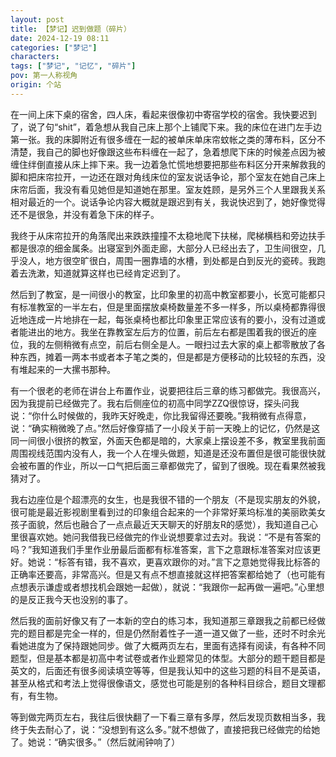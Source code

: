 ```yaml
---
layout: post
title: 【梦记】迟到做题（碎片）
date: 2024-12-19 08:11
categories: ["梦记"]
characters: 
tags: ["梦记", "记忆", "碎片"]
pov: 第一人称视角
origin: 个站
---
```


在一间上床下桌的宿舍，四人床，看起来很像初中寄宿学校的宿舍。我快要迟到了，说了句“shit”，着急想从我自己床上那个上铺爬下来。我的床位在进门左手边第一张。我的床脚附近有很多缠在一起的被单床单床帘蚊帐之类的薄布料，区分不清楚，我自己的脚也好像跟这些布料缠在一起了，急着想爬下床的时候差点因为被缠住绊倒直接从床上摔下来。我一边着急忙慌地想要把那些布料区分开来解救我的脚和把床帘拉开，一边还在跟对角线床位的室友说话争论，那个室友在她自己床上床帘后面，我没有看见她但是知道她在那里。室友姓顾，是另外三个人里跟我关系相对最近的一个。说话争论内容大概就是跟迟到有关，我说快迟到了，她好像觉得还不是很急，并没有着急下床的样子。

我终于从床帘拉开的角落爬出来跌跌撞撞不太稳地爬下扶梯，爬梯横档和旁边扶手都是很凉的细金属条。出寝室到外面走廊，大部分人已经出去了，卫生间很空，几乎没人，地方很空旷很白，周围一圈靠墙的水槽，到处都是白到反光的瓷砖。我跑着去洗漱，知道就算这样也已经肯定迟到了。

然后到了教室，是一间很小的教室，比印象里的初高中教室都要小，长宽可能都只有标准教室的一半左右，但是里面摆放桌椅数量差不多一样多，所以桌椅都靠得很近地连成一片地排在一起，每张桌椅也都比印象里正常应该有的要小，没有过道或者能进出的地方。我坐在靠教室左后方的位置，前后左右都是围着我的很近的座位，我的左侧稍微有点空，前后右侧全是人。一眼扫过去大家的桌上都零散放了各种东西，摊着一两本书或者本子笔之类的，但是都是方便移动的比较轻的东西，没有堆起来的一大摞书那种。

有一个很老的老师在讲台上布置作业，说要把往后三章的练习都做完。我很高兴，因为我提前已经做完了。我右后侧座位的初高中同学ZZQ很惊讶，探头问我说：“你什么时候做的，我昨天好晚走，你比我留得还要晚。”我稍微有点得意，说：“确实稍微晚了点。”然后好像穿插了一小段关于前一天晚上的记忆，仍然是这同一间很小很挤的教室，外面天色都是暗的，大家桌上摆设差不多，教室里我前面周围视线范围内没有人，我一个人在埋头做题，知道是还没布置但是很可能很快就会被布置的作业，所以一口气把后面三章都做完了，留到了很晚。现在看果然被我猜对了。

我右边座位是个超漂亮的女生，也是我很不错的一个朋友（不是现实朋友的外貌，很可能是最近影视剧里看到过的印象组合起来的一个非常好莱坞标准的美丽欧美女孩子面貌，然后也融合了一点点最近天天聊天的好朋友R的感觉），我知道自己心里很喜欢她。她问我借我已经做完的作业说想要拿过去对。我说：“不是有答案的吗？”我知道我们手里作业册最后面都有标准答案，言下之意跟标准答案对应该更好。她说：“标答有错，我不喜欢，更喜欢跟你的对。”言下之意她觉得我比标答的正确率还要高，非常高兴。但是又有点不想直接就这样把答案都给她了（也可能有点想表示谦虚或者想找机会跟她一起做），就说：“我跟你一起再做一遍吧。”心里想的是反正我今天也没别的事了。

然后我的面前好像又有了一本新的空白的练习本，我知道那三章跟我之前都已经做完的题目都是完全一样的，但是仍然耐着性子一道一道又做了一些，还时不时余光看她进度为了保持跟她同步。做了大概两页左右，里面有选择有阅读，有各种不同题型，但是基本都是初高中考试卷或者作业题常见的体型。大部分的题干题目都是英文的，后面还有很多阅读填空等等，但是我认知中的这些习题的科目不是英语，甚至从格式和考法上觉得很像语文，感觉也可能是别的各种科目综合，题目文理都有，有生物。

等到做完两页左右，我往后很快翻了一下看三章有多厚，然后发现页数相当多，我终于失去耐心了，说：“没想到有这么多。”就不想做了，直接把我已经做完的给她了。她说：“确实很多。”（然后就闹钟响了）
